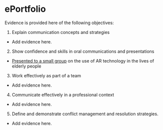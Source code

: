 # ePortfolio
Evidence is provided here of the following objectives:
1. Explain communication concepts and strategies
- Add evidence here.
2. Show confidence and skills in oral communications and presentations
- [Presented to a small group](Cornel%20Presentation1.mp4) on the use of AR technology in the lives of elderly people
3. Work effectively as part of a team
- Add evidence here.
4. Communicate effectively in a professional context
- Add evidence here.
5. Define and demonstrate conflict management and resolution strategies.
- Add evidence here.
